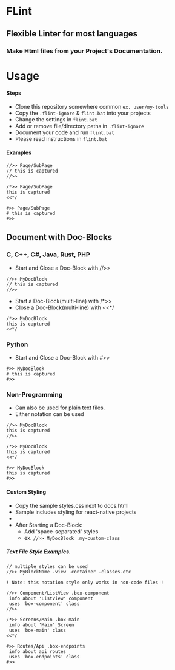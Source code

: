 # FLint
## Flexible Linter for most languages
### Make Html files from your Project's Documentation.

# Usage
#### Steps
- Clone this repository somewhere common ```ex. user/my-tools```
- Copy the ```.flint-ignore``` & ```flint.bat``` into your projects
- Change the settings in ```flint.bat```
- Add or remove file/directory paths in ```.flint-ignore```
- Document your code and run ```flint.bat```
- Please read instructions in ```flint.bat```
#### Examples
```code
//>> Page/SubPage
// this is captured
//>>
```
```code
/*>> Page/SubPage
this is captured
<<*/
```
```code
#>> Page/SubPage
# this is captured
#>>
```

## Document with Doc-Blocks
### C, C++, C#, Java, Rust, PHP
- Start and Close a Doc-Block   with //>>
```code
//>> MyDocBlock
// this is captured
//>>
```
- Start a Doc-Block(multi-line) with /*>>
- Close a Doc-Block(multi-line) with <<*/
```code
/*>> MyDocBlock
this is captured
<<*/
```

### Python
- Start and Close a Doc-Block with #>>
```code
#>> MyDocBlock
# this is captured
#>>
```

### Non-Programming
- Can also be used for plain text files.
- Either notation can be used
```code
//>> MyDocBlock
this is captured
//>>

/*>> MyDocBlock
this is captured
<<*/

#>> MyDocBlock
this is captured
#>>
```

#### Custom Styling
- Copy the sample styles.css next to docs.html
- Sample includes styling for react-native projects
- 
- After Starting a Doc-Block:
  - Add 'space-separated' styles
  - ex.  ```//>> MyDocBlock .my-custom-class```
##### Text File Style Examples.
```code 
// multiple styles can be used
//>> MyBlockName .view .container .classes-etc 
```
```code
! Note: this notation style only works in non-code files !

//>> Component/ListView .box-component
 info about 'ListView' component
 uses 'box-component' class
//>>

/*>> Screens/Main .box-main
 info about 'Main' Screen
 uses 'box-main' class
<<*/

#>> Routes/Api .box-endpoints
 info about api routes
 uses 'box-endpoints' class
#>>
```

